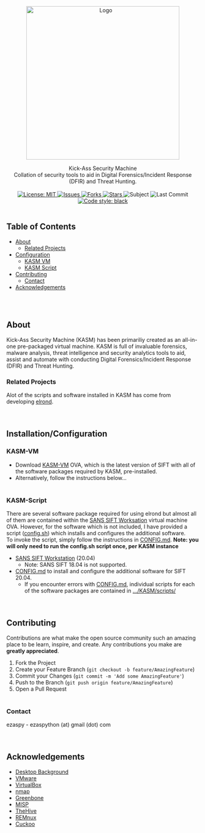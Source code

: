 <!-- PROJECT LOGO -->
<p align="center">
  <a href="https://github.com/ezaspy/KASM">
    <img src="./images/logo_trans_small.png" alt="Logo" width="400" height="400">
  </a>
  <p align="center">
    Kick-Ass Security Machine<br>Collation of security tools to aid in Digital Forensics/Incident Response (DFIR) and Threat Hunting.
    <br><br>
    <a href="https://mit-license.org">
      <img src="https://img.shields.io/github/license/ezaspy/KASM" alt="License: MIT">
    </a>
    <a href="https://github.com/ezaspy/KASM/issues">
      <img src="https://img.shields.io/github/issues/ezaspy/KASM" alt="Issues">
    </a>
    <a href="https://github.com/ezaspy/KASM/network/members">
      <img src="https://img.shields.io/github/forks/ezaspy/KASM" alt="Forks">
    <a href="https://github.com/ezaspy/KASM/stargazers">
      <img src="https://img.shields.io/github/stars/ezaspy/KASM" alt="Stars">
    </a>
    <a>
      <img src="https://img.shields.io/badge/subject-DFIR-red" alt="Subject">
    </a>
    </a>
      <img src="https://img.shields.io/github/last-commit/ezaspy/KASM" alt="Last Commit">
    </a>
    <a href="https://github.com/psf/black">
      <img alt="Code style: black" src="https://img.shields.io/badge/code%20style-black-000000.svg">
    </a>
    <br><br>
  </p>
</p>

<!-- TABLE OF CONTENTS -->

## Table of Contents

- [About](#about)
  - [Related Projects](#related-projects)
- [Configuration](#Installation/Configuration)
  - [KASM VM](#KASM-VM)
  - [KASM Script](https://github.com/ezaspy/elrond/blob/main/elrond/CONFIG.md)
- [Contributing](#contributing)
  - [Contact](#contact)
- [Acknowledgements](#acknowledgements)

<br><br>

<!-- ABOUT -->

## About

Kick-Ass Security Machine (KASM) has been primariliy created as an all-in-one pre-packaged virtual machine. KASM is full of invaluable forensics, malware analysis, threat intelligence and security analytics tools to aid, assist and automate with conducting Digital Forensics/Incident Response (DFIR) and Threat Hunting.<br>

### Related Projects

Alot of the scripts and software installed in KASM has come from developing [elrond](https://github.com/ezaspy/elrond). 
<br><br><br>

<!-- PREREQUISITES -->

## Installation/Configuration

### KASM-VM

- Download [KASM-VM](https://drive.google.com/file/d/1BjL3DUoE2-V7AwXCUFhmHuwQoThd48l_/view?usp=sharing) OVA, which is the latest version of SIFT with all of the software packages required by KASM, pre-installed.
- Alternatively, follow the instructions below...
<br><br>

### KASM-Script

There are several software package required for using elrond but almost all of them are contained within the [SANS SIFT Worksation](https://www.sans.org/tools/sift-workstation/) virtual machine OVA. However, for the software which is not included, I have provided a script ([config.sh](https://github.com/ezaspy/KASM/blob/main/config.sh)) which installs and configures the additional software.<br>
To invoke the script, simply follow the instructions in [CONFIG.md](https://github.com/ezaspy/elrond/blob/main/KASM/CONFIG.md#configuration). **Note: you will only need to run the config.sh script once, per KASM instance**

- [SANS SIFT Workstation](https://digital-forensics.sans.org/community/downloads) (20.04)
  - Note: SANS SIFT 18.04 is not supported.
- [CONFIG.md](https://github.com/ezaspy/KASM/blob/main/KASM/CONFIG.md) to install and configure the additional software for SIFT 20.04.
  - If you encounter errors with [CONFIG.md](https://github.com/ezaspy/KASM/blob/main/KASM/CONFIG.md), individual scripts for each of the software packages are contained in [.../KASM/scripts/](https://github.com/ezaspy/KASM/tree/main/KASM/tools/scripts/)
<br><br><br>

<!-- CONTRIBUTING -->

## Contributing

Contributions are what make the open source community such an amazing place to be learn, inspire, and create. Any contributions you make are **greatly appreciated**.

1. Fork the Project
2. Create your Feature Branch (`git checkout -b feature/AmazingFeature`)
3. Commit your Changes (`git commit -m 'Add some AmazingFeature'`)
4. Push to the Branch (`git push origin feature/AmazingFeature`)
5. Open a Pull Request
<br><br>

### Contact

ezaspy - ezaspython (at) gmail (dot) com
<br><br><br>

<!-- ACKNOWLEDGEMENTS -->

## Acknowledgements

- [Desktop Background](https://www.canva.com/design/DAFQSTPtEA8/7YY9s1myBIXGEDi65F9dUw/edit?locale=en&ui=eyJBIjp7IkUiOnsiQSI6dHJ1ZX19fQ)
- [VMware]()
- [VirtualBox]()
- [nmap]()
- [Greenbone]()
- [MISP]()
- [TheHive]()
- [REMnux]()
- [Cuckoo]()<br><br>
